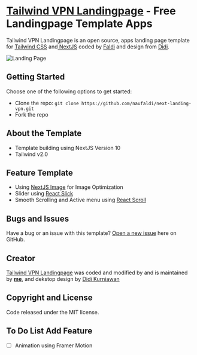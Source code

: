 # [Tailwind VPN Landingpage](https://next-landing-vpn.vercel.app/) - Free Landingpage Template Apps

Tailwind VPN Landingpage is an open source, apps landing page template for [Tailwind CSS](https://tailwindcss.com/) and[ NextJS](nextjs.org/) coded by [Faldi](twitter.com/f2aldi) and design from [Didi](https://twitter.com/didiikurniawann).

![Landing Page](./landingpage.png)

## Getting Started

Choose one of the following options to get started:

- Clone the repo: `git clone https://github.com/naufaldi/next-landing-vpn.git`
- Fork the repo

## About the Template

- Template building using NextJS Version 10
- Tailwind v2.0

## Feature Template

- Using [NextJS Image](https://nextjs.org/docs/api-reference/next/image) for Image Optimization
- Slider using [React Slick](https://react-slick.neostack.com/docs/api)
- Smooth Scrolling and Active menu using [React Scroll](https://www.npmjs.com/package/react-scroll)

## Bugs and Issues

Have a bug or an issue with this template? [Open a new issue](https://github.com/naufaldi/next-landing-vpn/issues/new) here on GitHub.

## Creator

[Tailwind VPN Landingpage](https://next-landing-vpn.vercel.app/) was coded and modified by and is maintained by **[me](https://github.com/naufaldi/)**, and dekstop design by [Didi Kurniawan](https://twitter.com/didiikurniawann)

## Copyright and License

Code released under the MIT license.

## To Do List Add Feature

- [ ] Animation using Framer Motion
